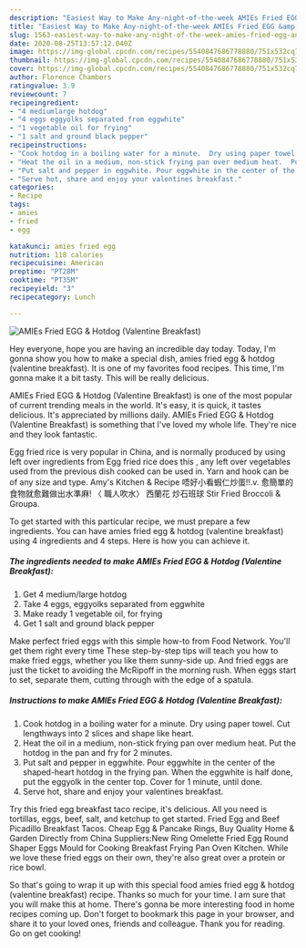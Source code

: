 ```yaml
---
description: "Easiest Way to Make Any-night-of-the-week AMIEs Fried EGG &amp;amp; Hotdog  (Valentine Breakfast)"
title: "Easiest Way to Make Any-night-of-the-week AMIEs Fried EGG &amp;amp; Hotdog  (Valentine Breakfast)"
slug: 1563-easiest-way-to-make-any-night-of-the-week-amies-fried-egg-and-amp-hotdog-valentine-breakfast
date: 2020-08-25T13:57:12.040Z
image: https://img-global.cpcdn.com/recipes/5540847686778880/751x532cq70/amies-fried-egg-hotdog-valentine-breakfast-recipe-main-photo.jpg
thumbnail: https://img-global.cpcdn.com/recipes/5540847686778880/751x532cq70/amies-fried-egg-hotdog-valentine-breakfast-recipe-main-photo.jpg
cover: https://img-global.cpcdn.com/recipes/5540847686778880/751x532cq70/amies-fried-egg-hotdog-valentine-breakfast-recipe-main-photo.jpg
author: Florence Chambers
ratingvalue: 3.9
reviewcount: 7
recipeingredient:
- "4 mediumlarge hotdog"
- "4 eggs eggyolks separated from eggwhite"
- "1 vegetable oil for frying"
- "1 salt and ground black pepper"
recipeinstructions:
- "Cook hotdog in a boiling water for a minute.  Dry using paper towel.  Cut lengthways into 2 slices and shape like heart."
- "Heat the oil in a medium, non-stick frying pan over medium heat.  Put the hotdog in the pan and fry for 2 minutes."
- "Put salt and pepper in eggwhite. Pour eggwhite in the center of the shaped-heart hotdog in the frying pan.  When the eggwhite is half done, put the eggyolk in the center top.  Cover for 1 minute, until done."
- "Serve hot, share and enjoy your valentines breakfast."
categories:
- Recipe
tags:
- amies
- fried
- egg

katakunci: amies fried egg 
nutrition: 118 calories
recipecuisine: American
preptime: "PT28M"
cooktime: "PT35M"
recipeyield: "3"
recipecategory: Lunch

---
```



![AMIEs Fried EGG &amp; Hotdog  (Valentine Breakfast)](https://img-global.cpcdn.com/recipes/5540847686778880/751x532cq70/amies-fried-egg-hotdog-valentine-breakfast-recipe-main-photo.jpg)

Hey everyone, hope you are having an incredible day today. Today, I'm gonna show you how to make a special dish, amies fried egg &amp; hotdog  (valentine breakfast). It is one of my favorites food recipes. This time, I'm gonna make it a bit tasty. This will be really delicious.

AMIEs Fried EGG &amp; Hotdog  (Valentine Breakfast) is one of the most popular of current trending meals in the world. It's easy, it is quick, it tastes delicious. It's appreciated by millions daily. AMIEs Fried EGG &amp; Hotdog  (Valentine Breakfast) is something that I've loved my whole life. They're nice and they look fantastic.

Egg fried rice is very popular in China, and is normally produced by using left over ingredients from Egg fried rice does this , any left over vegetables used from the previous dish cooked can be used in. Yarn and hook can be of any size and type. Amy&#39;s Kitchen &amp; Recipe 唔好小看蝦仁炒蛋!!.v. 愈簡單的食物就愈難做出水準麻! 〈 職人吹水〉 西蘭花 炒石班球 Stir Fried Broccoli &amp; Groupa.


To get started with this particular recipe, we must prepare a few ingredients. You can have amies fried egg &amp; hotdog  (valentine breakfast) using 4 ingredients and 4 steps. Here is how you can achieve it.

<!--inarticleads1-->

##### The ingredients needed to make AMIEs Fried EGG &amp; Hotdog  (Valentine Breakfast):

1. Get 4 medium/large hotdog
1. Take 4 eggs, eggyolks separated from eggwhite
1. Make ready 1 vegetable oil, for frying
1. Get 1 salt and ground black pepper


Make perfect fried eggs with this simple how-to from Food Network. You&#39;ll get them right every time These step-by-step tips will teach you how to make fried eggs, whether you like them sunny-side up. And fried eggs are just the ticket to avoiding the McRipoff in the morning rush. When eggs start to set, separate them, cutting through with the edge of a spatula. 

<!--inarticleads2-->

##### Instructions to make AMIEs Fried EGG &amp; Hotdog  (Valentine Breakfast):

1. Cook hotdog in a boiling water for a minute.  Dry using paper towel.  Cut lengthways into 2 slices and shape like heart.
1. Heat the oil in a medium, non-stick frying pan over medium heat.  Put the hotdog in the pan and fry for 2 minutes.
1. Put salt and pepper in eggwhite. Pour eggwhite in the center of the shaped-heart hotdog in the frying pan.  When the eggwhite is half done, put the eggyolk in the center top.  Cover for 1 minute, until done.
1. Serve hot, share and enjoy your valentines breakfast.


Try this fried egg breakfast taco recipe, it&#39;s delicious. All you need is tortillas, eggs, beef, salt, and ketchup to get started. Fried Egg and Beef Picadillo Breakfast Tacos. Cheap Egg &amp; Pancake Rings, Buy Quality Home &amp; Garden Directly from China Suppliers:New Ring Omelette Fried Egg Round Shaper Eggs Mould for Cooking Breakfast Frying Pan Oven Kitchen. While we love these fried eggs on their own, they&#39;re also great over a protein or rice bowl. 

So that's going to wrap it up with this special food amies fried egg &amp; hotdog  (valentine breakfast) recipe. Thanks so much for your time. I am sure that you will make this at home. There's gonna be more interesting food in home recipes coming up. Don't forget to bookmark this page in your browser, and share it to your loved ones, friends and colleague. Thank you for reading. Go on get cooking!
